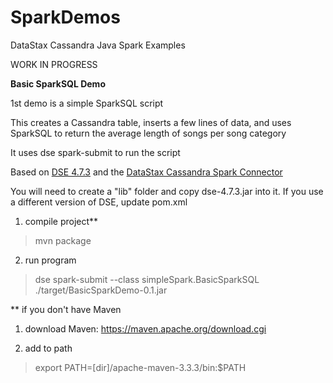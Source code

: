 # SparkDemos
DataStax Cassandra Java Spark Examples

WORK IN PROGRESS

<b>Basic SparkSQL Demo</b>

1st demo is a simple SparkSQL script

This creates a Cassandra table, inserts a few lines of data, and uses SparkSQL to return the average length of songs per song category

It uses dse spark-submit to run the script

Based on <a href="https://academy.datastax.com/downloads?destination=downloads&dxt=DX" target="_new">DSE 4.7.3</a> and the <a href="https://github.com/datastax/spark-cassandra-connector" target="_new">DataStax Cassandra Spark Connector</a>

You will need to create a "lib" folder and copy dse-4.7.3.jar into it.  If you use a different version of DSE, update pom.xml



1. compile project**
> mvn package

2. run program
> dse spark-submit --class simpleSpark.BasicSparkSQL ./target/BasicSparkDemo-0.1.jar






** if you don't have Maven

1. download Maven: https://maven.apache.org/download.cgi

2. add to path
> export PATH=[dir]/apache-maven-3.3.3/bin:$PATH
